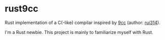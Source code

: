 # rust9cc

Rust implementation of a C(-like) compilar inspired by [9cc](https://github.com/rui314/9cc) (author: [rui314](https://github.com/rui314)).

I'm a Rust newbie. This project is mainly to familiarize myself with Rust.

